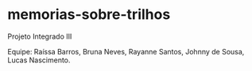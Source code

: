 # memorias-sobre-trilhos
Projeto Integrado III

Equipe: Raíssa Barros, Bruna Neves, Rayanne Santos, Johnny de Sousa, Lucas Nascimento.
